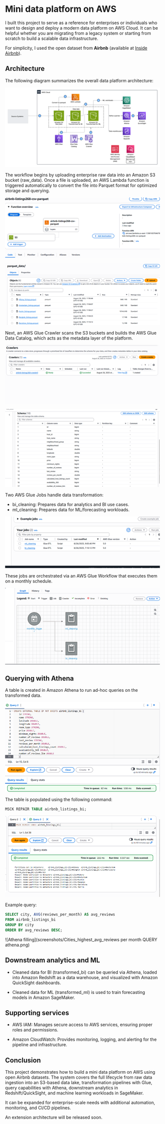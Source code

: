 # Mini data platform on AWS

I built this project to serve as a reference for enterprises or individuals who want to design and deploy a modern data platform on AWS Cloud. It can be helpful whether you are migrating from a legacy system or starting from scratch to build a scalable data infrastructure.

For simplicity, I used the open dataset from **Airbnb** (available at [Inside Airbnb](https://insideairbnb.com/get-the-data)).

## Architecture

The following diagram summarizes the overall data platform architecture:

![Project Architecture](screenshots/project_arch.png)


The workflow begins by uploading enterprise raw data into an Amazon S3 bucket (raw_data). Once a file is uploaded, an AWS Lambda function is triggered automatically to convert the file into Parquet format for optimized storage and querying.

![Lmabda Architecture](screenshots/lambda_arch.png)

![Parquet conversion](screenshots/parquet_conversion.png)


Next, an AWS Glue Crawler scans the S3 buckets and builds the AWS Glue Data Catalog, which acts as the metadata layer of the platform.

![Glue crawler](screenshots/glue_crawler.png)

![Glue data catalogue](screenshots/raw-glue-data-catalogue.png)

Two AWS Glue Jobs handle data transformation:

- bi_cleaning: Prepares data for analytics and BI use cases.
- ml_cleaning: Prepares data for ML/forecasting workloads.

![Glue Jobs](screenshots/glue_jobs.png)

These jobs are orchestrated via an AWS Glue Workflow that executes them on a monthly schedule.

![Glue Workflow](screenshots/glue_bi_ml_workflow.png)


## Querying with Athena

A table is created in Amazon Athena to run ad-hoc queries on the transformed data.

![Athena table](screenshots/athena_table_ceation.png)

The table is populated using the following command:


```sql
MSCK REPAIR TABLE airbnb_listings_bi;
```

![Athena filling](screenshots/filling_athena_table.png)


Example query:

```sql
SELECT city, AVG(reviews_per_month) AS avg_reviews
FROM airbnb_listings_bi
GROUP BY city
ORDER BY avg_reviews DESC;
```

![Athena filling](screenshots/Cities_highest_avg_reviews per month QUERY athena.png)


## Downstream analytics and ML

- Cleaned data for BI (transformed_bi) can be queried via Athena, loaded into Amazon Redshift as a data warehouse, and visualized with Amazon QuickSight dashboards.

- Cleaned data for ML (transformed_ml) is used to train forecasting models in Amazon SageMaker.

## Supporting services

- AWS IAM: Manages secure access to AWS services, ensuring proper roles and permissions.

- Amazon CloudWatch: Provides monitoring, logging, and alerting for the pipeline and infrastructure.

## Conclusion

This project demonstrates how to build a mini data platform on AWS using open Airbnb datasets. The system covers the full lifecycle from raw data ingestion into an S3-based data lake, transformation pipelines with Glue, query capabilities with Athena, downstream analytics in Redshift/QuickSight, and machine learning workloads in SageMaker.

It can be expanded for enterprise-scale needs with additional automation, monitoring, and CI/CD pipelines.

An extension architecture will be released soon.